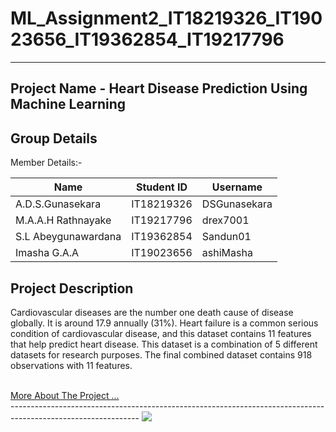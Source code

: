 # ML_Assignment2_IT18219326_IT19023656_IT19362854_IT19217796

-------------------------------------------------
Project Name - Heart Disease Prediction Using Machine Learning
-------------------------------------------------
Group Details
--------------------------------------------------
Member Details:-

| Name  | Student ID | Username|
| ------------- | ------------- | -------------|
| A.D.S.Gunasekara  | IT18219326 | DSGunasekara |
| M.A.A.H Rathnayake | IT19217796   | drex7001 |
| S.L Abeygunawardana | IT19362854   | Sandun01 |
| Imasha G.A.A | IT19023656 | ashiMasha |

Project Description
------------------------------------------------------
Cardiovascular diseases are the number one death cause of disease globally. It is around 17.9 
annually (31%). Heart failure is a common serious condition of cardiovascular disease, and this 
dataset contains 11 features that help predict heart disease. This dataset is a combination of 5 
different datasets for research purposes. The final combined dataset contains 918 observations 
with 11 features.

<br>
<a href="https://github.com/Sandun01/ML_Assignment2_IT18219326_IT19023656_IT19362854_IT19217796/blob/master/ML_Assignment2_IT18219326_IT19023656_IT19362854_IT19217796%20(1).pdf">
More About The Project ...
</a>
<br>
--------------------------------------------------------------------------------------------------------------
<img src="https://miro.medium.com/max/640/1*UIOup_6QtddueH9VjaT8HQ.jpeg" >
